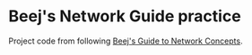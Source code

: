 # Beej's Network Guide practice

Project code from following [Beej's Guide to Network Concepts](https://beej.us/guide/bgnet0/html/split/index.html).